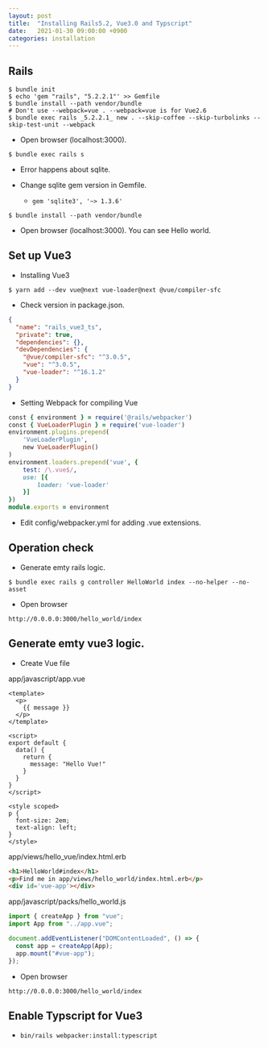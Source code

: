 ```yaml
---
layout: post
title:  "Installing Rails5.2, Vue3.0 and Typscript"
date:   2021-01-30 09:00:00 +0900
categories: installation
---
```


## Rails

```shell
$ bundle init
$ echo 'gem "rails", "5.2.2.1"' >> Gemfile
$ bundle install --path vendor/bundle
# Don't use --webpack=vue . --webpack=vue is for Vue2.6
$ bundle exec rails _5.2.2.1_ new . --skip-coffee --skip-turbolinks --skip-test-unit --webpack
```

- Open browser (localhost:3000).

```shell
$ bundle exec rails s
```

- Error happens about sqlite.

- Change sqlite gem version in Gemfile.
    - `gem 'sqlite3', '~> 1.3.6'`

```shell
$ bundle install --path vendor/bundle
```

- Open browser (localhost:3000). You can see Hello world.

## Set up Vue3

- Installing Vue3

```shell
$ yarn add --dev vue@next vue-loader@next @vue/compiler-sfc
```
- Check version in package.json.

```json
{
  "name": "rails_vue3_ts",
  "private": true,
  "dependencies": {},
  "devDependencies": {
    "@vue/compiler-sfc": "^3.0.5",
    "vue": "^3.0.5",
    "vue-loader": "^16.1.2"
  }
}
```

- Setting Webpack for compiling Vue

```ruby
const { environment } = require('@rails/webpacker')
const { VueLoaderPlugin } = require('vue-loader')
environment.plugins.prepend(
    'VueLoaderPlugin',
    new VueLoaderPlugin()
)
environment.loaders.prepend('vue', {
    test: /\.vue$/,
    use: [{
        loader: 'vue-loader'
    }]
})
module.exports = environment
```
- Edit config/webpacker.yml for adding .vue extensions.

## Operation check

- Generate emty rails logic.

```shell
$ bundle exec rails g controller HelloWorld index --no-helper --no-asset
```

- Open browser

```
http://0.0.0.0:3000/hello_world/index
```

## Generate emty vue3 logic.

- Create Vue file

app/javascript/app.vue

```vue
<template>
  <p>
    {{ message }}
  </p>
</template>

<script>
export default {
  data() {
    return {
      message: "Hello Vue!"
    }
  }
}
</script>

<style scoped>
p {
  font-size: 2em;
  text-align: left;
}
</style>
```

app/views/hello_vue/index.html.erb

```html
<h1>HelloWorld#index</h1>
<p>Find me in app/views/hello_world/index.html.erb</p>
<div id='vue-app'></div>
```

app/javascript/packs/hello_world.js

```js
import { createApp } from "vue";
import App from "../app.vue";

document.addEventListener("DOMContentLoaded", () => {
  const app = createApp(App);
  app.mount("#vue-app");
});
```

- Open browser

```
http://0.0.0.0:3000/hello_world/index
```

## Enable Typscript for Vue3

- `bin/rails webpacker:install:typescript`

